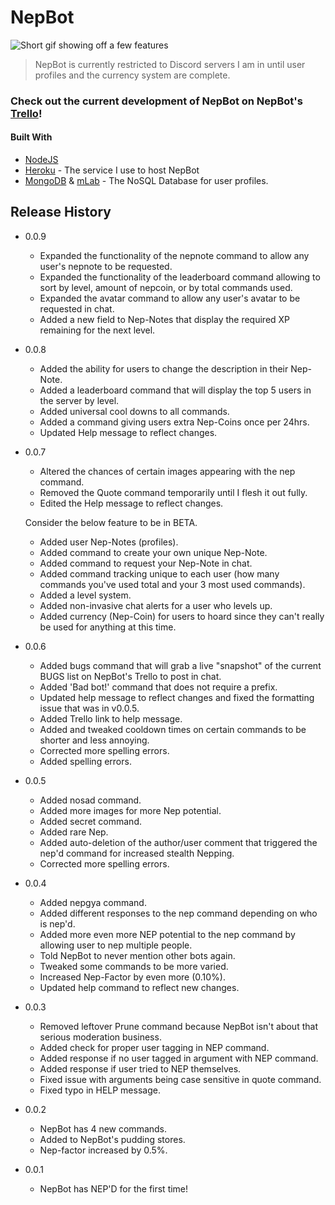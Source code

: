 # NepBot
![Short gif showing off a few features](https://i.imgur.com/KrsVtMf.gif)

> NepBot is currently restricted to Discord servers I am in until user profiles and the currency system are complete.

### Check out the current development of NepBot on NepBot's [Trello](https://trello.com/b/nHqpnFmL/nepbot)!

#### Built With
* [NodeJS](https://nodejs.org/en/)
* [Heroku](https://www.heroku.com/) - The service I use to host NepBot
* [MongoDB](https://www.mongodb.com/) & [mLab](https://www.mlab.com/) - The NoSQL Database for user profiles. 

## Release History

* 0.0.9
   * Expanded the functionality of the nepnote command to allow any user's nepnote to be requested.
   * Expanded the functionality of the leaderboard command allowing to sort by level, amount of nepcoin, or by total commands used.
   * Expanded the avatar command to allow any user's avatar to be requested in chat.
   * Added a new field to Nep-Notes that display the required XP remaining for the next level.

* 0.0.8
   * Added the ability for users to change the description in their Nep-Note.
   * Added a leaderboard command that will display the top 5 users in the server by level.
   * Added universal cool downs to all commands.
   * Added a command giving users extra Nep-Coins once per 24hrs.
   * Updated Help message to reflect changes.

* 0.0.7
   * Altered the chances of certain images appearing with the nep command.
   * Removed the Quote command temporarily until I flesh it out fully.
   * Edited the Help message to reflect changes.


   Consider the below feature to be in BETA.
   * Added user Nep-Notes (profiles).
   * Added command to create your own unique Nep-Note.
   * Added command to request your Nep-Note in chat.
   * Added command tracking unique to each user (how many commands you've used total and your 3 most used commands).
   * Added a level system.
   * Added non-invasive chat alerts for a user who levels up.
   * Added currency (Nep-Coin) for users to hoard since they can't really be used for anything at this time. 



* 0.0.6
   * Added bugs command that will grab a live "snapshot" of the current BUGS list on NepBot's Trello to post in chat.
   * Added 'Bad bot!' command that does not require a prefix.
   * Updated help message to reflect changes and fixed the formatting issue that was in v0.0.5.
   * Added Trello link to help message.
   * Added and tweaked cooldown times on certain commands to be shorter and less annoying.
   * Corrected more spelling errors.
   * Added spelling errors.


* 0.0.5
   * Added nosad command.
   * Added more images for more Nep potential.
   * Added secret command.
   * Added rare Nep.
   * Added auto-deletion of the author/user comment that triggered the nep'd command for increased     stealth Nepping.
   * Corrected more spelling errors.


* 0.0.4
   * Added nepgya command.
   * Added different responses to the nep command depending on who is nep'd.
   * Added more even more NEP potential to the nep command by allowing user to nep multiple people.
   * Told NepBot to never mention other bots again.
   * Tweaked some commands to be more varied.
   * Increased Nep-Factor by even more (0.10%).
   * Updated help command to reflect new changes.

* 0.0.3
   * Removed leftover Prune command because NepBot isn't about that serious moderation business.
   * Added check for proper user tagging in NEP command.
   * Added response if no user tagged in argument with NEP command.
   * Added response if user tried to NEP themselves.
   * Fixed issue with arguments being case sensitive in quote command.
   * Fixed typo in HELP message.

* 0.0.2
    * NepBot has 4 new commands.
    * Added to NepBot's pudding stores.
    * Nep-factor increased by 0.5%.

* 0.0.1
    * NepBot has NEP'D for the first time!

